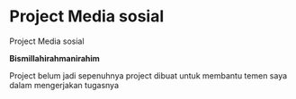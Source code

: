 # Project Media sosial
 Project Media sosial

<b>Bismillahirahmanirahim</b>

Project belum jadi sepenuhnya
project dibuat untuk membantu temen saya dalam mengerjakan tugasnya
